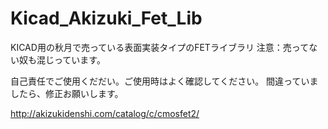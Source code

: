 # Kicad_Akizuki_Fet_Lib

KICAD用の秋月で売っている表面実装タイプのFETライブラリ
注意：売ってない奴も混じっています。

自己責任でご使用くだだい。ご使用時はよく確認してください。
間違っていましたら、修正お願いします。

http://akizukidenshi.com/catalog/c/cmosfet2/
